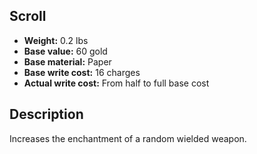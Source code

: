 ## Scroll
- **Weight:** 0.2 lbs
- **Base value:** 60 gold
- **Base material:** Paper
- **Base write cost:** 16 charges
- **Actual write cost:** From half to full base cost
## Description
Increases the enchantment of a random wielded weapon.
